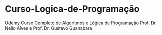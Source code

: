 # Curso-Logica-de-Programação
Udemy Curso Completo de Algoritmos e Lógica de Programação Prof. Dr. Nelio Alves e Prof. Dr. Gustavo Guanabara
